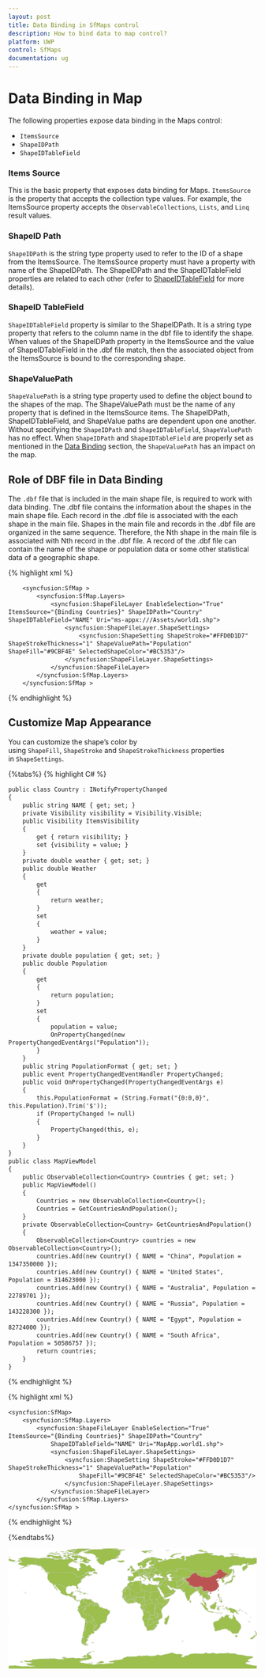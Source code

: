 ```yaml
---
layout: post
title: Data Binding in SfMaps control
description: How to bind data to map control?
platform: UWP
control: SfMaps
documentation: ug
---
```


# Data Binding in Map

The following properties expose data binding in the Maps control:

* `ItemsSource`
* `ShapeIDPath`
* `ShapeIDTableField`

### Items Source

This is the basic property that exposes data binding for Maps. `ItemsSource` is the property that accepts the collection type values. For example, the ItemsSource property accepts the `ObservableCollections`, `Lists`, and `Linq` result values.

### ShapeID Path

`ShapeIDPath` is the string type property used to refer to the ID of a shape from the ItemsSource. The ItemsSource property must have a property with name of the ShapeIDPath. The ShapeIDPath and the ShapeIDTableField properties are related to each other (refer to [ShapeIDTableField](#ShapeIDTableField) for more details).

### ShapeID TableField

`ShapeIDTableField` property is similar to the ShapeIDPath. It is a string type property that refers to the column name in the dbf file to identify the shape. When values of the ShapeIDPath property in the ItemsSource and the value of ShapeIDTableField in the .dbf file match, then the associated object from the ItemsSource is bound to the corresponding shape.

### ShapeValuePath

`ShapeValuePath` is a string type property used to define the object bound to the shapes of the map. The ShapeValuePath must be the name of any property that is defined in the ItemsSource items. The ShapeIDPath, ShapeIDTableField, and ShapeValue paths are dependent upon one another. Without specifying the `ShapeIDPath` and `ShapeIDTableField`, `ShapeValuePath` has no effect.  When `ShapeIDPath` and `ShapeIDTableField` are properly set as mentioned in the [Data Binding](#Data-Binding) section, the `ShapeValuePath` has an impact on the map.

## Role of DBF file in Data Binding

The `.dbf` file that is included in the main shape file, is required to work with data binding. The .dbf file contains the information about the shapes in the main shape file. Each record in the .dbf file is associated with the each shape in the main file. Shapes in the main file and records in the .dbf file are organized in the same sequence. Therefore, the Nth shape in the main file is associated with Nth record in the .dbf file. A record of the .dbf file can contain the name of the shape or population data or some other statistical data of a geographic shape.


{% highlight xml %}

        <syncfusion:SfMap >
            <syncfusion:SfMap.Layers>
                <syncfusion:ShapeFileLayer EnableSelection="True" ItemsSource="{Binding Countries}" ShapeIDPath="Country" ShapeIDTableField="NAME" Uri="ms-appx:///Assets/world1.shp">
                    <syncfusion:ShapeFileLayer.ShapeSettings>
                        <syncfusion:ShapeSetting ShapeStroke="#FFD0D1D7" ShapeStrokeThickness="1" ShapeValuePath="Population" ShapeFill="#9CBF4E" SelectedShapeColor="#BC5353"/>
                    </syncfusion:ShapeFileLayer.ShapeSettings>
                </syncfusion:ShapeFileLayer>
            </syncfusion:SfMap.Layers>
        </syncfusion:SfMap >
        
{% endhighlight %}

## Customize Map Appearance 

You can customize the shape’s color by using `ShapeFill`, `ShapeStroke` and `ShapeStrokeThickness` properties in `ShapeSettings`.


{%tabs%}
{% highlight C# %}

    public class Country : INotifyPropertyChanged    
    {
        public string NAME { get; set; }
        private Visibility visibility = Visibility.Visible;        
        public Visibility ItemsVisibility        
        {           
            get { return visibility; }            
            set {visibility = value; }        
        }        
        private double weather { get; set; }       
        public double Weather        
        {            
            get            
            {               
                return weather;            
            }           
            set            
            {               
                weather = value;            
            }       
        }       
        private double population { get; set; }       
        public double Population        
        {            
            get            
            {               
                return population;            
            }            
            set            
            {                
                population = value;                
                OnPropertyChanged(new PropertyChangedEventArgs("Population"));            
            }        
        }       
        public string PopulationFormat { get; set; }       
        public event PropertyChangedEventHandler PropertyChanged;        
        public void OnPropertyChanged(PropertyChangedEventArgs e)        
        {            
            this.PopulationFormat = (String.Format("{0:0,0}", this.Population).Trim('$'));            
            if (PropertyChanged != null)            
            {               
                PropertyChanged(this, e);            
            }            
        }    
    }    
    public class MapViewModel    
    {        
        public ObservableCollection<Country> Countries { get; set; }        
        public MapViewModel()        
        {            
            Countries = new ObservableCollection<Country>();            
            Countries = GetCountriesAndPopulation();        
        }        
        private ObservableCollection<Country> GetCountriesAndPopulation()        
        {            
            ObservableCollection<Country> countries = new ObservableCollection<Country>();            
            countries.Add(new Country() { NAME = "China", Population = 1347350000 });            
            countries.Add(new Country() { NAME = "United States", Population = 314623000 });           
            countries.Add(new Country() { NAME = "Australia", Population = 22789701 });           
            countries.Add(new Country() { NAME = "Russia", Population = 143228300 });            
            countries.Add(new Country() { NAME = "Egypt", Population = 82724000 });            
            countries.Add(new Country() { NAME = "South Africa", Population = 50586757 });           
            return countries;       
        }   
    } 
{% endhighlight %}

{% highlight xml %}

    <syncfusion:SfMap>
        <syncfusion:SfMap.Layers>               
            <syncfusion:ShapeFileLayer EnableSelection="True" ItemsSource="{Binding Countries}" ShapeIDPath="Country" 
                ShapeIDTableField="NAME" Uri="MapApp.world1.shp">                    
                <syncfusion:ShapeFileLayer.ShapeSettings>                        
                    <syncfusion:ShapeSetting ShapeStroke="#FFD0D1D7" ShapeStrokeThickness="1" ShapeValuePath="Population" 
                        ShapeFill="#9CBF4E" SelectedShapeColor="#BC5353"/>                    
                    </syncfusion:ShapeFileLayer.ShapeSettings>                  
                </syncfusion:ShapeFileLayer>            
            </syncfusion:SfMap.Layers>        
    </syncfusion:SfMap >


{% endhighlight %}

{%endtabs%}

![](Getting-Started_images/Getting-Started_img2.png)



